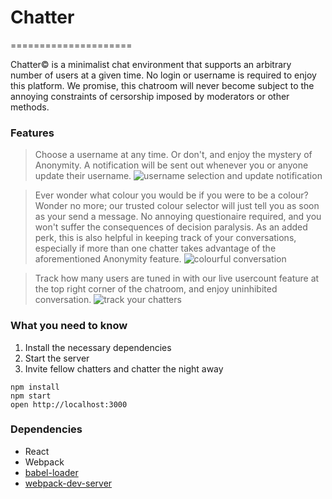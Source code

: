 # Chatter
=====================

Chatter:copyright: is a minimalist chat environment that supports an arbitrary number of users at a given time. No login or username is required to enjoy this platform. We promise, this chatroom will never become subject to the annoying constraints of cersorship imposed by moderators or other methods.

### Features

> Choose a username at any time. Or don't, and enjoy the mystery of Anonymity. A notification will be sent out whenever you or anyone update their username.
![username selection and update notification](https://github.com/Romadiansky/react-chatter-app/blob/master/public/images/screenshots/Select_username.png)

> Ever wonder what colour you would be if you were to be a colour? Wonder no more; our trusted colour selector will just tell you as soon as your send a message. No annoying questionaire required, and you won't suffer the consequences of decision paralysis. As an added perk, this is also helpful in keeping track of your conversations, especially if more than one chatter takes advantage of the aforementioned Anonymity feature.
![colourful conversation](https://github.com/Romadiansky/react-chatter-app/blob/master/public/images/screenshots/get_the_party_started.png)

> Track how many users are tuned in with our live usercount feature at the top right corner of the chatroom, and enjoy uninhibited conversation.
![track your chatters](https://github.com/Romadiansky/react-chatter-app/blob/master/public/images/screenshots/track_users.png)

### What you need to know

1. Install the necessary dependencies
2. Start the server
3. Invite fellow chatters and chatter the night away


```
npm install
npm start
open http://localhost:3000
```


### Dependencies

* React
* Webpack
* [babel-loader](https://github.com/babel/babel-loader)
* [webpack-dev-server](https://github.com/webpack/webpack-dev-server)
